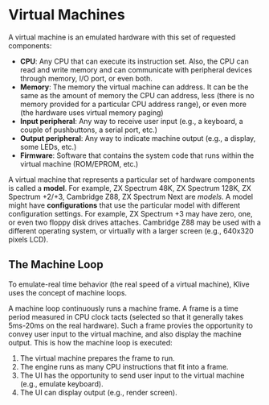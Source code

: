 # Virtual Machines

A virtual machine is an emulated hardware with this set of requested components:
- **CPU**: Any CPU that can execute its instruction set. Also, the CPU can read and write memory and can communicate with peripheral devices through memory, I/O port, or even both.
- **Memory**: The memory the virtual machine can address. It can be the same as the amount of memory the CPU can address, less (there is no memory provided for a particular CPU address range), or even more (the hardware uses virtual memory paging)
- **Input peripheral**: Any way to receive user input (e.g., a keyboard, a couple of pushbuttons, a serial port, etc.)
- **Output peripheral**: Any way to indicate machine output (e.g., a display, some LEDs, etc.)
- **Firmware**: Software that contains the system code that runs within the virtual machine (ROM/EPROM, etc.)

A virtual machine that represents a particular set of hardware components is called a **model**. For example, ZX Spectrum 48K, ZX Spectrum 128K, ZX Spectrum +2/+3, Cambridge Z88, ZX Spectrum Next are _models_. A model might have **configurations** that use the particular model with different configuration settings. For example, ZX Spectrum +3 may have zero, one, or even two floppy disk drives attaches. Cambridge Z88 may be used with a different operating system, or virtually with a larger screen (e.g., 640x320 pixels LCD).

## The Machine Loop

To emulate-real time behavior (the real speed of a virtual machine), Klive uses the concept of machine loops.

A machine loop continuously runs a machine frame. A frame is a time period measured in CPU clock tacts (selected so that it generally takes 5ms-20ms on the real hardware). Such a frame provies the opportunity to convey user input to the virtual machine, and also display the machine output. This is how the machine loop is executed:

1. The virtual machine prepares the frame to run.
2. The engine runs as many CPU instructions that fit into a frame.
3. The UI has the opportunity to send user input to the virtual machine (e.g., emulate keyboard).
4. The UI can display output (e.g., render screen).



